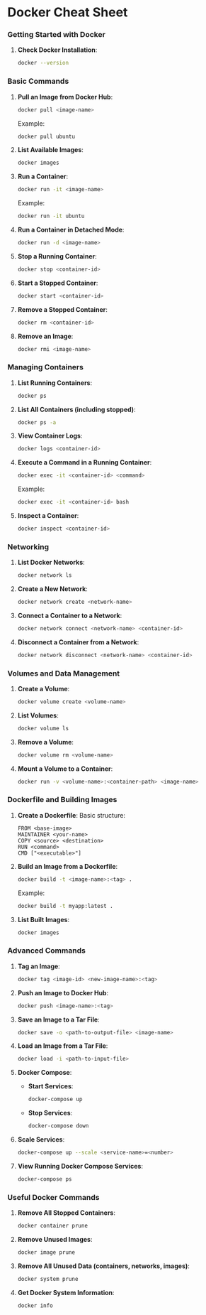 # Docker Cheat Sheet

### **Getting Started with Docker**

1. **Check Docker Installation**:
    
    ```bash
    docker --version
    ```
    

### **Basic Commands**

1. **Pull an Image from Docker Hub**:
    
    ```bash
    docker pull <image-name>
    ```
    
    Example:
    
    ```bash
    docker pull ubuntu
    ```
    
2. **List Available Images**:
    
    ```bash
    docker images
    ```
    
3. **Run a Container**:
    
    ```bash
    docker run -it <image-name>
    ```
    
    Example:
    
    ```bash
    docker run -it ubuntu
    ```
    
4. **Run a Container in Detached Mode**:
    
    ```bash
    docker run -d <image-name>
    ```
    
5. **Stop a Running Container**:
    
    ```bash
    docker stop <container-id>
    ```
    
6. **Start a Stopped Container**:
    
    ```bash
    docker start <container-id>
    ```
    
7. **Remove a Stopped Container**:
    
    ```bash
    docker rm <container-id>
    ```
    
8. **Remove an Image**:
    
    ```bash
    docker rmi <image-name>
    ```
    

### **Managing Containers**

1. **List Running Containers**:
    
    ```bash
    docker ps
    ```
    
2. **List All Containers (including stopped)**:
    
    ```bash
    docker ps -a
    ```
    
3. **View Container Logs**:
    
    ```bash
    docker logs <container-id>
    ```
    
4. **Execute a Command in a Running Container**:
    
    ```bash
    docker exec -it <container-id> <command>
    ```
    
    Example:
    
    ```bash
    docker exec -it <container-id> bash
    ```
    
5. **Inspect a Container**:
    
    ```bash
    docker inspect <container-id>
    ```
    

### **Networking**

1. **List Docker Networks**:
    
    ```bash
    docker network ls
    ```
    
2. **Create a New Network**:
    
    ```bash
    docker network create <network-name>
    ```
    
3. **Connect a Container to a Network**:
    
    ```bash
    docker network connect <network-name> <container-id>
    ```
    
4. **Disconnect a Container from a Network**:
    
    ```bash
    docker network disconnect <network-name> <container-id>
    ```
    

### **Volumes and Data Management**

1. **Create a Volume**:
    
    ```bash
    docker volume create <volume-name>
    ```
    
2. **List Volumes**:
    
    ```bash
    docker volume ls
    ```
    
3. **Remove a Volume**:
    
    ```bash
    docker volume rm <volume-name>
    ```
    
4. **Mount a Volume to a Container**:
    
    ```bash
    docker run -v <volume-name>:<container-path> <image-name>
    ```
    

### **Dockerfile and Building Images**

1. **Create a Dockerfile**:
Basic structure:
    
    ```
    FROM <base-image>
    MAINTAINER <your-name>
    COPY <source> <destination>
    RUN <command>
    CMD ["<executable>"]
    ```
    
2. **Build an Image from a Dockerfile**:
    
    ```bash
    docker build -t <image-name>:<tag> .
    ```
    
    Example:
    
    ```bash
    docker build -t myapp:latest .
    ```
    
3. **List Built Images**:
    
    ```bash
    docker images
    ```
    

### **Advanced Commands**

1. **Tag an Image**:
    
    ```bash
    docker tag <image-id> <new-image-name>:<tag>
    ```
    
2. **Push an Image to Docker Hub**:
    
    ```bash
    docker push <image-name>:<tag>
    ```
    
3. **Save an Image to a Tar File**:
    
    ```bash
    docker save -o <path-to-output-file> <image-name>
    ```
    
4. **Load an Image from a Tar File**:
    
    ```bash
    docker load -i <path-to-input-file>
    ```
    
5. **Docker Compose**:
    - **Start Services**:
        
        ```bash
        docker-compose up
        ```
        
    - **Stop Services**:
        
        ```bash
        docker-compose down
        ```
        
6. **Scale Services**:
    
    ```bash
    docker-compose up --scale <service-name>=<number>
    ```
    
7. **View Running Docker Compose Services**:
    
    ```bash
    docker-compose ps
    ```
    

### **Useful Docker Commands**

1. **Remove All Stopped Containers**:
    
    ```bash
    docker container prune
    ```
    
2. **Remove Unused Images**:
    
    ```bash
    docker image prune
    ```
    
3. **Remove All Unused Data (containers, networks, images)**:
    
    ```bash
    docker system prune
    ```
    
4. **Get Docker System Information**:
    
    ```bash
    docker info
    ```
    